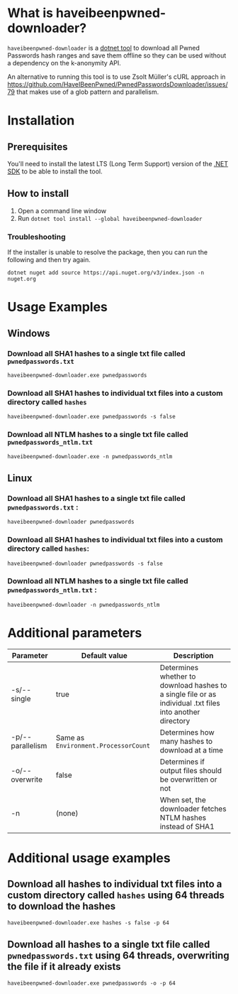 # What is haveibeenpwned-downloader?
`haveibeenpwned-downloader` is a [dotnet tool](https://docs.microsoft.com/en-us/dotnet/core/tools/global-tools) to download all Pwned Passwords hash ranges and save them offline so they can be used without a dependency on the k-anonymity API.

An alternative to running this tool is to use Zsolt Müller's cURL approach in https://github.com/HaveIBeenPwned/PwnedPasswordsDownloader/issues/79 that makes use of a glob pattern and parallelism.

# Installation

## Prerequisites
You'll need to install the latest LTS (Long Term Support) version of the [.NET SDK](https://dotnet.microsoft.com/en-us/download/dotnet/8.0) to be able to install the tool.

## How to install
1. Open a command line window
2. Run `dotnet tool install --global haveibeenpwned-downloader`

### Troubleshooting
If the installer is unable to resolve the package, then you can run the following and then try again.
```
dotnet nuget add source https://api.nuget.org/v3/index.json -n nuget.org
```

# Usage Examples

## **Windows**


### Download all SHA1 hashes to a single txt file called `pwnedpasswords.txt`
`haveibeenpwned-downloader.exe pwnedpasswords`

### Download all SHA1 hashes to individual txt files into a custom directory called `hashes`
`haveibeenpwned-downloader.exe pwnedpasswords -s false`

### Download all NTLM hashes to a single txt file called `pwnedpasswords_ntlm.txt`
`haveibeenpwned-downloader.exe -n pwnedpasswords_ntlm`



## **Linux**


### Download all SHA1 hashes to a single txt file called `pwnedpasswords.txt` :
`haveibeenpwned-downloader pwnedpasswords`

### Download all SHA1 hashes to individual txt files into a custom directory called `hashes`:
`haveibeenpwned-downloader pwnedpasswords -s false`

### Download all NTLM hashes to a single txt file called `pwnedpasswords_ntlm.txt` : 
`haveibeenpwned-downloader -n pwnedpasswords_ntlm`



# Additional parameters

| Parameter   | Default value | Description |
|-------------|---------------|-------------|
| -s/--single | true | Determines whether to download hashes to a single file or as individual .txt files into another directory |
| -p/--parallelism | Same as `Environment.ProcessorCount` | Determines how many hashes to download at a time |
| -o/--overwrite | false | Determines if output files should be overwritten or not |
| -n | (none) | When set, the downloader fetches NTLM hashes instead of SHA1 |

# Additional usage examples
## Download all hashes to individual txt files into a custom directory called `hashes` using 64 threads to download the hashes
`haveibeenpwned-downloader.exe hashes -s false -p 64`
## Download all hashes to a single txt file called `pwnedpasswords.txt` using 64 threads, overwriting the file if it already exists
`haveibeenpwned-downloader.exe pwnedpasswords -o -p 64`
